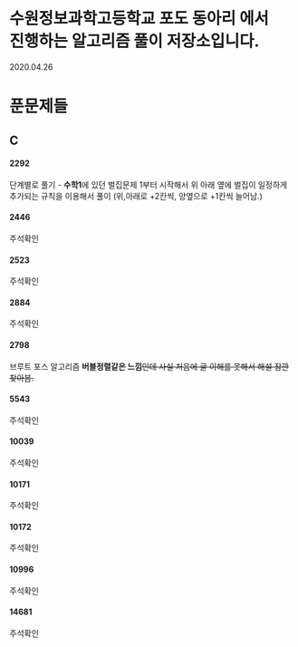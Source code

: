 

# 수원정보과학고등학교 포도 동아리 에서 <br>진행하는 알고리즘 풀이 저장소입니다.

2020.04.26

# 푼문제들

## C

#### 2292

단계별로 풀기 - <strong>수학1</strong>에 있던 벌집문제
1부터 시작해서 위 아래 옆에 벌집이 일정하게 추가되는 규칙을 이용해서 풀이
(위,아래로 +2칸씩, 양옆으로 +1칸씩 늘어남.)

#### 2446

주석확인

#### 2523

주석확인

#### 2884

주석확인

#### 2798

브루트 포스 알고리즘
**버블정렬같은 느낌**~~인데 사실 처음에 글 이해를 못해서 해설 잠깐 찾아봄.~~

#### 5543

주석확인

#### 10039

주석확인

#### 10171

주석확인

#### 10172

주석확인

#### 10996

주석확인

#### 14681

주석확인

